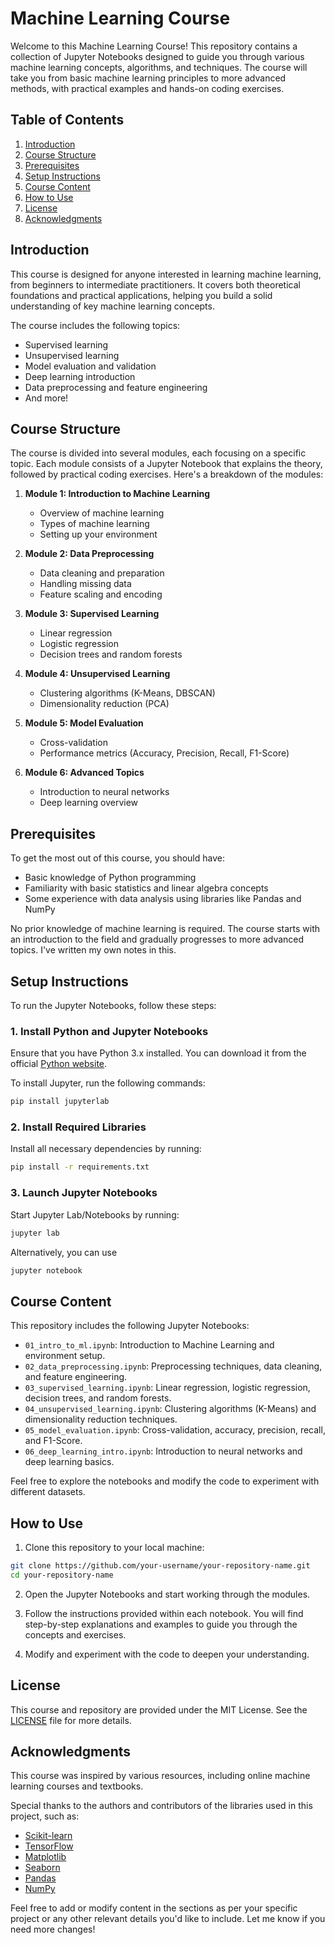 # Machine Learning Course

Welcome to this Machine Learning Course! This repository contains a collection of Jupyter Notebooks designed to guide you through various machine learning concepts, algorithms, and techniques. The course will take you from basic machine learning principles to more advanced methods, with practical examples and hands-on coding exercises.

## Table of Contents

1. [Introduction](#introduction)
2. [Course Structure](#course-structure)
3. [Prerequisites](#prerequisites)
4. [Setup Instructions](#setup-instructions)
5. [Course Content](#course-content)
6. [How to Use](#how-to-use)
7. [License](#license)
8. [Acknowledgments](#acknowledgments)

## Introduction

This course is designed for anyone interested in learning machine learning, from beginners to intermediate practitioners. It covers both theoretical foundations and practical applications, helping you build a solid understanding of key machine learning concepts.

The course includes the following topics:
- Supervised learning
- Unsupervised learning
- Model evaluation and validation
- Deep learning introduction
- Data preprocessing and feature engineering
- And more!

## Course Structure

The course is divided into several modules, each focusing on a specific topic. Each module consists of a Jupyter Notebook that explains the theory, followed by practical coding exercises. Here's a breakdown of the modules:

1. **Module 1: Introduction to Machine Learning**
   - Overview of machine learning
   - Types of machine learning
   - Setting up your environment

2. **Module 2: Data Preprocessing**
   - Data cleaning and preparation
   - Handling missing data
   - Feature scaling and encoding

3. **Module 3: Supervised Learning**
   - Linear regression
   - Logistic regression
   - Decision trees and random forests

4. **Module 4: Unsupervised Learning**
   - Clustering algorithms (K-Means, DBSCAN)
   - Dimensionality reduction (PCA)

5. **Module 5: Model Evaluation**
   - Cross-validation
   - Performance metrics (Accuracy, Precision, Recall, F1-Score)

6. **Module 6: Advanced Topics**
   - Introduction to neural networks
   - Deep learning overview

## Prerequisites

To get the most out of this course, you should have:
- Basic knowledge of Python programming
- Familiarity with basic statistics and linear algebra concepts
- Some experience with data analysis using libraries like Pandas and NumPy

No prior knowledge of machine learning is required. The course starts with an introduction to the field and gradually progresses to more advanced topics. I've written my own notes in this.

## Setup Instructions

To run the Jupyter Notebooks, follow these steps:

### 1. Install Python and Jupyter Notebooks

Ensure that you have Python 3.x installed. You can download it from the official [Python website](https://www.python.org/downloads/).

To install Jupyter, run the following commands:

```bash
pip install jupyterlab
```

### 2. Install Required Libraries

Install all necessary dependencies by running:

```bash
pip install -r requirements.txt
```

### 3. Launch Jupyter Notebooks

Start Jupyter Lab/Notebooks by running:

```bash
jupyter lab
```

Alternatively, you can use 

```bash
jupyter notebook
```

## Course Content

This repository includes the following Jupyter Notebooks:

- `01_intro_to_ml.ipynb`: Introduction to Machine Learning and environment setup.
- `02_data_preprocessing.ipynb`: Preprocessing techniques, data cleaning, and feature engineering.
- `03_supervised_learning.ipynb`: Linear regression, logistic regression, decision trees, and random forests.
- `04_unsupervised_learning.ipynb`: Clustering algorithms (K-Means) and dimensionality reduction techniques.
- `05_model_evaluation.ipynb`: Cross-validation, accuracy, precision, recall, and F1-Score.
- `06_deep_learning_intro.ipynb`: Introduction to neural networks and deep learning basics.

Feel free to explore the notebooks and modify the code to experiment with different datasets.

## How to Use

1. Clone this repository to your local machine:

```bash
git clone https://github.com/your-username/your-repository-name.git
cd your-repository-name
```

2. Open the Jupyter Notebooks and start working through the modules.

3. Follow the instructions provided within each notebook. You will find step-by-step explanations and examples to guide you through the concepts and exercises.

4. Modify and experiment with the code to deepen your understanding.

## License

This course and repository are provided under the MIT License. See the [LICENSE](LICENSE) file for more details.

## Acknowledgments

This course was inspired by various resources, including online machine learning courses and textbooks.

Special thanks to the authors and contributors of the libraries used in this project, such as:
- [Scikit-learn](https://scikit-learn.org/)
- [TensorFlow](https://www.tensorflow.org/)
- [Matplotlib](https://matplotlib.org/)
- [Seaborn](https://seaborn.pydata.org/)
- [Pandas](https://pandas.pydata.org/)
- [NumPy](https://numpy.org/)

Feel free to add or modify content in the sections as per your specific project or any other relevant details you'd like to include. Let me know if you need more changes!

